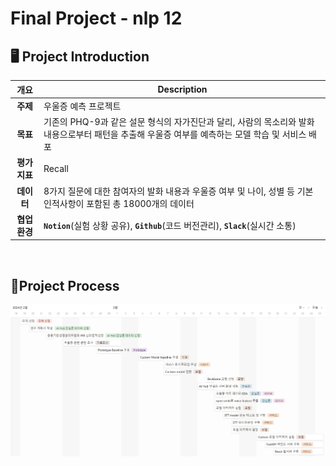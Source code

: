 # Final Project - nlp 12


## 🖥️ Project Introduction
|**개요**|**Description**|
|:--:|--|
|**주제** | 우울증 예측 프로젝트 |
|**목표**| 기존의 PHQ-9과 같은 설문 형식의 자가진단과 달리, 사람의 목소리와 발화 내용으로부터 패턴을 추출해 우울증 여부를 예측하는 모델 학습 및 서비스 배포 |
|**평가 지표**| Recall |
|**데이터**| 8가지 질문에 대한 참여자의 발화 내용과 우울증 여부 및 나이, 성별 등 기본 인적사항이 포함된 총 18000개의 데이터 |
|**협업 환경**|**`Notion`**(실험 상황 공유), **`Github`**(코드 버전관리), **`Slack`**(실시간 소통) |

<br>

## 📅**Project Process**


![Alt text](./resource/timeline.png)

<br>
